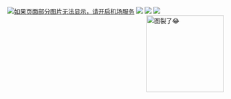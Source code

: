 [![如果页面部分图片无法显示，请开启机场服务](https://visitor-badge.glitch.me/badge?page_id=OpenWrt-x86_64-SelfUse-visitor-badge)](#readme) [![](https://img.shields.io/github/issues/lazzman/OpenWrt-x86_64-SelfUse?color=FFFFFF)](https://github.com/lazzman/OpenWrt-x86_64-SelfUse/issues) [![](https://img.shields.io/github/stars/lazzman/OpenWrt-x86_64-SelfUse?color=FFFFFF)](https://github.com/lazzman/OpenWrt-x86_64-SelfUse/stargazers) [![](https://img.shields.io/github/forks/lazzman/OpenWrt-x86_64-SelfUse?color=FFFFFF)](https://github.com/lazzman/OpenWrt-x86_64-SelfUse/network/members)
<a href="#readme">
    <img src="https://img.vim-cn.com/48/6e4b91fdeefa201f93befdf858a13eefeaff5c.jpg" alt="图裂了😂" title="OpenWrt-DIY" align="right" height="180" />
</a>
